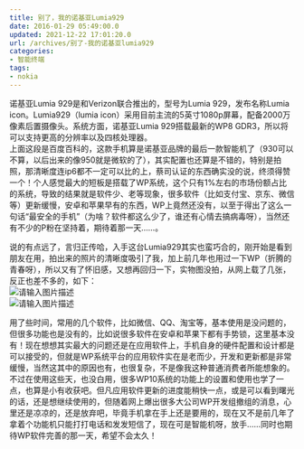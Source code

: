 ```yaml
---
title: 别了，我的诺基亚Lumia929
date: 2016-01-29 05:49:00.0
updated: 2021-12-22 17:01:20.0
url: /archives/别了-我的诺基亚lumia929
categories: 
- 智能终端
tags: 
- nokia
---
```


<p>诺基亚Lumia 929是和Verizon联合推出的，型号为Lumia 929，发布名称Lumia icon。Lumia929（lumia icon）采用目前主流的5英寸1080p屏幕，配备2000万像素后置摄像头。系统方面，诺基亚Lumia 929搭载最新的WP8 GDR3，所以将可以支持更高的分辨率以及四核处理器。<br />上面这段是百度百科的，这款手机算是诺基亚品牌的最后一款智能机了（930可以不算，以后出来的像950就是微软的了），其实配置也还算是不错的，特别是拍照，那清晰度连ip6都不一定可以比的上，蔡司认证的东西确实没的说，终须得赞一个！个人感觉最大的短板是搭载了WP系统，这个只有1%左右的市场份额占比的系统，导致的结果就是软件少、老等现象，很多软件（比如支付宝、京东、微信等）更新缓慢，安卓和苹果早有的东西，WP上竟然还没有，以至于得出了这么一句话“最安全的手机”（为啥？软件都这么少了，谁还有心情去搞病毒呀），当然还有不少的P粉在坚持着，期待着那一天……。</p><p>说的有点远了，言归正传哈，入手这台Lumia929其实也蛮巧合的，刚开始是看到朋友在用，拍出来的照片的清晰度吸引了我，加上前几年也用过一下WP（折腾的青春呀），所以又有了怀旧感，又想再回归一下，实物图没拍，从网上载了几张，反正也差不多的，如下：<br /><img src="https://cdn.uu126.cn/wp-content/uploads/2016/01/Lumia92901.png" alt="请输入图片描述" title="请输入图片描述"><br /><img src="https://cdn.uu126.cn/wp-content/uploads/2016/01/Lumia92902.jpg" alt="请输入图片描述" title="请输入图片描述"></p><p>用了些时间，常用的几个软件，比如微信、QQ、淘宝等，基本使用是没问题的，但很多功能也是没有的，比如说很多软件在安卓和苹果下都有手势锁，这里基本没有！现在想想其实最大的问题还是在应用软件上，手机自身的硬件配置和设计都是可以接受的，但就是WP系统平台的应用软件实在是老而少，开发和更新都是非常缓慢，当然这其中的原因也有，也很复杂，不是像我这种普通消费者所能想象的。不过在使用这些天，也没白用，很多WP10系统的功能上的设置和使用也学了一点，也算是小有收获吧。但凡应用软件更新的进度能稍快一点，或是可以看到曙光的话，还是想继续使用的，但随着网上爆出很多大公司WP开发组撤组的消息，心里还是凉凉的，还是放弃吧，毕竟手机拿在手上还是要用的，现在又不是前几年了拿着个功能机只能打打电话和发发短信了，现在可是智能机呀，放手……同时也期待WP软件完善的那一天，希望不会太久！</p>